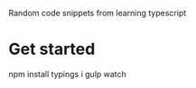 Random code snippets from learning typescript

Get started
===========
npm install
typings i
gulp watch